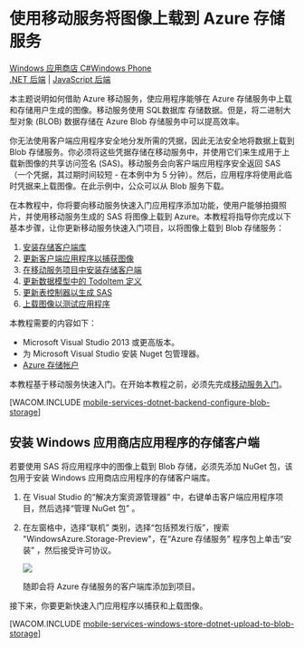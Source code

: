 ﻿<properties pageTitle="Use Mobile Services to upload images to blob storage (Windows Store) | Mobile Services" metaKeywords="" description="Learn how to use Mobile Services to upload images to Azure Blob Storage." metaCanonical="" disqusComments="0" umbracoNaviHide="1" documentationCenter="Mobile" title="Upload images to Azure Storage by using Mobile Services" authors="glenga" writer="glenga" services="mobile-services" />
<tags ms.service="mobile-services"
    ms.date="02/26/2015"
    wacn.date="04/11/2015"
    />

# 使用移动服务将图像上载到 Azure 存储服务
<div class="dev-center-tutorial-selector sublanding"><a href="/zh-cn/documentation/articles/mobile-services-dotnet-backend-windows-store-dotnet-upload-data-blob-storage" title="Windows Store C#" class="current">Windows 应用商店 C#</a><a href="/zh-cn/documentation/articles/mobile-services-dotnet-backend-windows-phone-upload-data-blob-storage" title="Windows Phone">Windows Phone</a></div>
<div class="dev-center-tutorial-subselector"><a href="/zh-cn/documentation/articles/mobile-services-dotnet-backend-windows-store-dotnet-upload-data-blob-storage" title=".NET backend" class="current">.NET 后端</a> | <a href="/zh-cn/documentation/articles/mobile-services-windows-store-dotnet-upload-data-blob-storage"  title="JavaScript backend">JavaScript 后端</a></div>

本主题说明如何借助 Azure 移动服务，使应用程序能够在 Azure 存储服务中上载和存储用户生成的图像。移动服务使用 SQL数据库 存储数据。但是，将二进制大型对象 (BLOB) 数据存储在 Azure Blob 存储服务中可以提高效率。

你无法使用客户端应用程序安全地分发所需的凭据，因此无法安全地将数据上载到 Blob 存储服务。你必须将这些凭据存储在移动服务中，并使用它们来生成用于上载新图像的共享访问签名 (SAS)。移动服务会向客户端应用程序安全返回 SAS（一个凭据，其过期时间较短 - 在本例中为 5 分钟）。然后，应用程序将使用此临时凭据来上载图像。在此示例中，公众可以从 Blob 服务下载。

在本教程中，你将要向移动服务快速入门应用程序添加功能，使用户能够拍摄照片，并使用移动服务生成的 SAS 将图像上载到 Azure。本教程将指导你完成以下基本步骤，让你更新移动服务快速入门项目，以将图像上载到 Blob 存储服务：

1.  [安装存储客户端库][]
2.  [更新客户端应用程序以捕获图像][]
3.  [在移动服务项目中安装存储客户端][]
4.  [更新数据模型中的 TodoItem 定义][]
5.  [更新表控制器以生成 SAS][]
6.  [上载图像以测试应用程序][]

本教程需要的内容如下：

-   Microsoft Visual Studio 2013 或更高版本。
-   为 Microsoft Visual Studio 安装 Nuget 包管理器。
-   [Azure 存储帐户][]

本教程基于移动服务快速入门。在开始本教程之前，必须先完成[移动服务入门][]。

[WACOM.INCLUDE [mobile-services-dotnet-backend-configure-blob-storage](../includes/mobile-services-configure-blob-storage.md)]

<a name="install-storage-client"></a>
## 安装 Windows 应用商店应用程序的存储客户端

若要使用 SAS 将应用程序中的图像上载到 Blob 存储，必须先添加 NuGet 包，该包用于安装 Windows 应用商店应用程序的存储客户端库。

1.  在 Visual Studio 的“解决方案资源管理器” 中，右键单击客户端应用程序项目，然后选择“管理 NuGet 包” 。

2.  在左窗格中，选择“联机” 类别，选择“包括预发行版”，搜索 "WindowsAzure.Storage-Preview"，在“Azure 存储服务” 程序包上单击“安装” ，然后接受许可协议。

    ![][2]

    随即会将 Azure 存储服务的客户端库添加到项目。

接下来，你要更新快速入门应用程序以捕获和上载图像。

[WACOM.INCLUDE [mobile-services-windows-store-dotnet-upload-to-blob-storage](../includes/mobile-services-windows-store-dotnet-upload-to-blob-storage.md)]

  [Windows 应用商店 C#]: /zh-cn/documentation/articles/mobile-services-dotnet-backend-windows-store-dotnet-upload-data-blob-storage "Windows 应用商店 C#"
  [Windows Phone]: /zh-cn/documentation/articles/mobile-services-dotnet-backend-windows-phone-upload-data-blob-storage "Windows Phone"
  [.NET 后端]: /zh-cn/documentation/articles/mobile-services-dotnet-backend-windows-store-dotnet-upload-data-blob-storage ".NET 后端"
  [JavaScript 后端]: /zh-cn/documentation/articles/mobile-services-windows-store-dotnet-upload-data-blob-storage "JavaScript 后端"
  [安装存储客户端库]: #install-storage-client
  [更新客户端应用程序以捕获图像]: #add-select-images
  [在移动服务项目中安装存储客户端]: #storage-client-server
  [更新数据模型中的 TodoItem 定义]: #update-data-model
  [更新表控制器以生成 SAS]: #update-scripts
  [上载图像以测试应用程序]: #test
  [Azure 存储帐户]: /zh-cn/documentation/articles/storage-create-storage-account/
  [移动服务入门]: /zh-cn/documentation/articles/mobile-services-windows-store-dotnet-get-started
  [mobile-services-dotnet-backend-configure-blob-storage]: ../includes/mobile-services-configure-blob-storage.md
  [2]: ./media/mobile-services-dotnet-backend-windows-store-dotnet-upload-data-blob-storage/mobile-add-storage-nuget-package-dotnet.png
  [mobile-services-windows-store-dotnet-upload-to-blob-storage]: ../includes/mobile-services-windows-store-dotnet-upload-to-blob-storage.md
